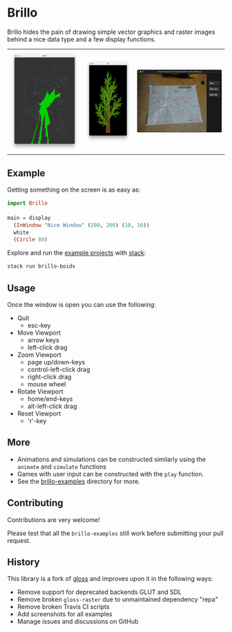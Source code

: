 # Brillo

Brillo hides the pain of drawing simple vector graphics and raster images
behind a nice data type and a few display functions.

<table>
  <tr>
    <td>
      <img
        src="brillo-examples/picture/Visibility/screenshot.png"
        width="228"
        height="235"
      >
    </td>
    <td>
      <img
        src="brillo-examples/picture/Tree/screenshot.png"
        width="153"
        height="198"
      >
    </td>
    <td>
      <img
        src="brillo-examples/images/perspec.png"
        width="280"
        height="145"
      >
    </td>
  </tr>
</table>


## Example

Getting something on the screen is as easy as:

```hs
import Brillo

main = display
  (InWindow "Nice Window" (200, 200) (10, 10))
  white
  (Circle 80)
```

Explore and run the [example projects](./brillo-examples/README.md)
with [stack](http://haskellstack.org):

```sh
stack run brillo-boids
```


## Usage

Once the window is open you can use the following:

- Quit
  - esc-key
- Move Viewport
  - arrow keys
  - left-click drag
- Zoom Viewport
  - page up/down-keys
  - control-left-click drag
  - right-click drag
  - mouse wheel
- Rotate Viewport
  - home/end-keys
  - alt-left-click drag
- Reset Viewport
  - 'r'-key


## More

- Animations and simulations can be constructed similarly
    using the `animate` and `simulate` functions
- Games with user input can be constructed with the `play` function.
- See the [brillo-examples](./brillo-examples/README.md) directory for more.


## Contributing

Contributions are very welcome!

Please test that all the `brillo-examples` still work
before submitting your pull request.


## History

This library is a fork of [gloss](https://github.com/benl23x5/gloss)
and improves upon it in the following ways:

- Remove support for deprecated backends GLUT and SDL
- Remove broken `gloss-raster` due to unmaintained dependency "repa"
- Remove broken Travis CI scripts
- Add screenshots for all examples
- Manage issues and discussions on GitHub
